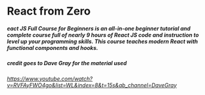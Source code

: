 # React from Zero

##### eact JS Full Course for Beginners is an all-in-one beginner tutorial and complete course full of nearly 9 hours of React JS code and instruction to level up your programming skills. This course teaches modern React with functional components and hooks.

##### credit goes to Dave Gray for the material used
###### https://www.youtube.com/watch?v=RVFAyFWO4go&list=WL&index=8&t=15s&ab_channel=DaveGray
